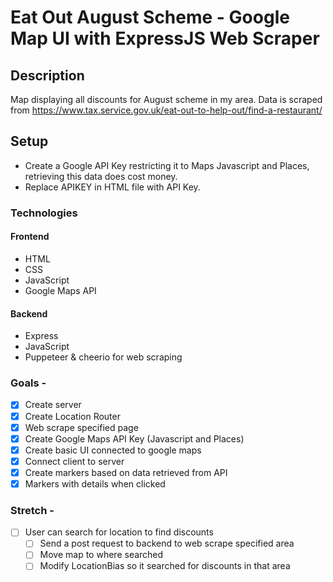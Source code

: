 # Eat Out August Scheme - Google Map UI with ExpressJS Web Scraper

## **Description**

Map displaying all discounts for August scheme in my area. Data is scraped from <https://www.tax.service.gov.uk/eat-out-to-help-out/find-a-restaurant/>

## **Setup**

- Create a Google API Key restricting it to Maps Javascript and Places, retrieving this data does cost money.
- Replace APIKEY in HTML file with API Key.

### **Technologies**

#### Frontend

- HTML
- CSS
- JavaScript
- Google Maps API

#### Backend

- Express
- JavaScript
- Puppeteer & cheerio for web scraping

### Goals -

- [x] Create server
- [x] Create Location Router
- [x] Web scrape specified page
- [x] Create Google Maps API Key (Javascript and Places)
- [x] Create basic UI connected to google maps
- [x] Connect client to server
- [x] Create markers based on data retrieved from API
- [x] Markers with details when clicked

### Stretch -

- [ ] User can search for location to find discounts
  - [ ] Send a post request to backend to web scrape specified area
  - [ ] Move map to where searched
  - [ ] Modify LocationBias so it searched for discounts in that area
